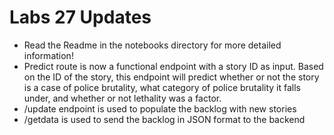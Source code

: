 # Labs 27 Updates

* Read the Readme in the notebooks directory for more detailed information!
* Predict route is now a functional endpoint with a story ID as input. Based on the ID of the story, this endpoint will predict whether or not the story is a case of police brutality, what category of police brutality it falls under, and whether or not lethality was a factor.
* /update endpoint is used to populate the backlog with new stories
* /getdata is used to send the backlog in JSON format to the backend